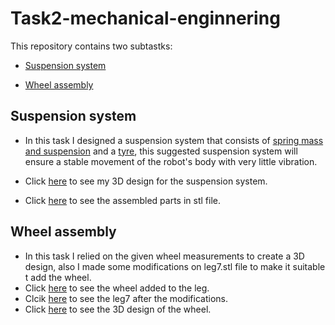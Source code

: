 # Task2-mechanical-enginnering

This repository contains two subtastks:

- [Suspension system](https://github.com/farahhrs/Task2-mechanical-enginnering#suspension-system)

- [Wheel assembly](https://github.com/farahhrs/Task2-mechanical-enginnering#wheel-assembly)

## Suspension system

- In this task I designed a suspension system that consists of [spring mass and suspension](https://github.com/farahhrs/Task2-mechanical-enginnering/blob/main/Suspension%20system/Spring%20mass%20%26%20Suspension.stl) and a [tyre](https://github.com/farahhrs/Task2-mechanical-enginnering/blob/main/Suspension%20system/Tyre.stl), this suggested suspension system will ensure a stable movement of the robot's body with very little vibration.

- Click [here](https://cad.onshape.com/documents/d270e4ce16cea7a524b16679/w/d8e57e0d3c70579a8dcb5be5/e/a987e54ffcb0bfd7058fc1e4?renderMode=0&uiState=62dec27fc9e10635e6af60f9) to see my 3D design for the suspension system. 

- Click [here](https://github.com/farahhrs/Task2-mechanical-enginnering/blob/main/Suspension%20system/Assemblly.stl) to see the assembled parts in stl file.

## Wheel assembly 
- In this task I relied on the given wheel measurements to create a 3D design, also I made some modifications on leg7.stl file to make it suitable t add the wheel. 
- Click [here](https://github.com/farahhrs/Task2-mechanical-enginnering/blob/main/Wheel%20assembly/Assembly.stl) to see the wheel added to the leg.
- Clcik [here](https://github.com/farahhrs/Task2-mechanical-enginnering/blob/main/Wheel%20assembly/leg7.stl) to see the leg7 after the modifications.
- Click [here](https://github.com/farahhrs/Task2-mechanical-enginnering/blob/main/Wheel%20assembly/Wheel.stl) to see the 3D design of the wheel.




